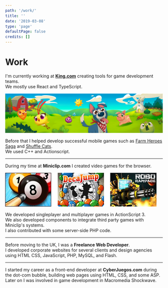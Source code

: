 ```yaml
---
path: '/work/'
title: ''
date: '2019-03-08'
type: 'page'
defaultPage: false
credits: []
---
```


# Work

I'm currently working at **[King.com](https://king.com/)** creating tools for game development teams.  
We mostly use React and TypeScript.

![Farm Heroes Saga](./images/farm.jpg)

Before that I helped develop successful mobile games such as [Farm Heroes Saga](https://king.com/game/farmheroes) and [Shuffle Cats](https://king.com/game/shufflecats).  
We used C++ and Actionscript.

----

During my time at **Miniclip.com** I created video games for the browser.  

![Miniclip games](./images/miniclip-games.png)

We developed singleplayer and multiplayer games in ActionScript 3.  
We also developed components to integrate third party games with Miniclip's systems.  
I also contributed with some server-side PHP code.

----

Before moving to the UK, I was a **Freelance Web Developer**.  
I developed corporate websites for several clients and design agencies using HTML CSS, JavaScript, PHP, MySQL, and Flash.

----

I started my career as a front-end developer at **CyberJuegos.com** during the dot-com bubble, building web pages using HTML, CSS, and some ASP.  
Later on I was involved in game development in Macromedia Shockwave.

